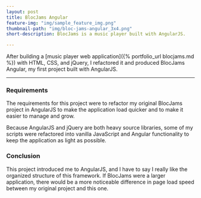```yaml
---
layout: post
title: BlocJams Angular
feature-img: "img/sample_feature_img.png"
thumbnail-path: "img/bloc-jams-angular_3x4.png"
short-description: BlocJams is a music player built with AngularJS.

---
```


After building a [music player web application]({% portfolio_url blocjams.md %}) with HTML, CSS, and jQuery, I refactored it and produced BlocJams Angular, my first project built with AngularJS.

***

### Requirements
The requirements for this project were to refactor my original BlocJams project in AngularJS to make the application load quicker and to make it easier to manage and grow.

Because AngularJS and jQuery are both heavy source libraries, some of my scripts were refactored into vanilla JavaScript and Angular functionality to keep the application as light as possible.

### Conclusion
This project introduced me to AngularJS, and I have to say I really like the organized structure of this framework. If BlocJams were a larger application, there would be a more noticeable difference in page load speed between my original project and this one.